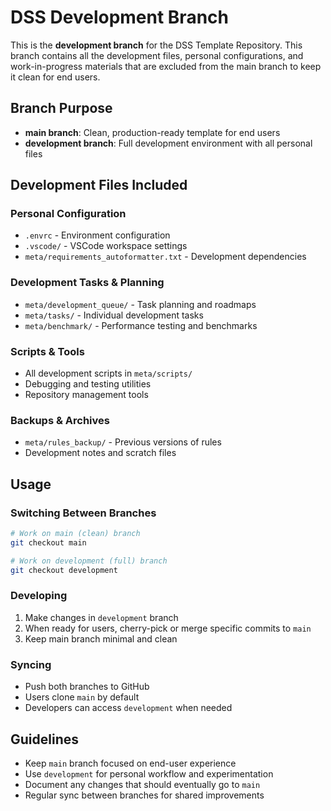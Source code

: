 # DSS Development Branch

This is the **development branch** for the DSS Template Repository. This branch contains all the development files, personal configurations, and work-in-progress materials that are excluded from the main branch to keep it clean for end users.

## Branch Purpose

- **main branch**: Clean, production-ready template for end users
- **development branch**: Full development environment with all personal files

## Development Files Included

### Personal Configuration
- `.envrc` - Environment configuration
- `.vscode/` - VSCode workspace settings
- `meta/requirements_autoformatter.txt` - Development dependencies

### Development Tasks & Planning
- `meta/development_queue/` - Task planning and roadmaps
- `meta/tasks/` - Individual development tasks
- `meta/benchmark/` - Performance testing and benchmarks

### Scripts & Tools
- All development scripts in `meta/scripts/`
- Debugging and testing utilities
- Repository management tools

### Backups & Archives
- `meta/rules_backup/` - Previous versions of rules
- Development notes and scratch files

## Usage

### Switching Between Branches

```bash
# Work on main (clean) branch
git checkout main

# Work on development (full) branch  
git checkout development
```

### Developing

1. Make changes in `development` branch
2. When ready for users, cherry-pick or merge specific commits to `main`
3. Keep main branch minimal and clean

### Syncing

- Push both branches to GitHub
- Users clone `main` by default
- Developers can access `development` when needed

## Guidelines

- Keep `main` branch focused on end-user experience
- Use `development` for personal workflow and experimentation
- Document any changes that should eventually go to `main`
- Regular sync between branches for shared improvements 